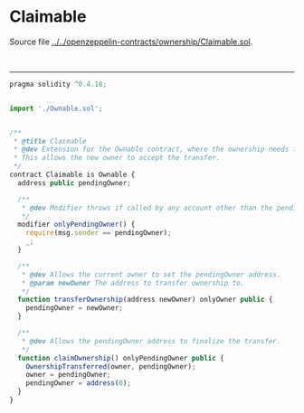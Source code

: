 # Claimable

Source file [../../openzeppelin-contracts/ownership/Claimable.sol](../../openzeppelin-contracts/ownership/Claimable.sol).

<br />

<hr />

```javascript
pragma solidity ^0.4.18;


import './Ownable.sol';


/**
 * @title Claimable
 * @dev Extension for the Ownable contract, where the ownership needs to be claimed.
 * This allows the new owner to accept the transfer.
 */
contract Claimable is Ownable {
  address public pendingOwner;

  /**
   * @dev Modifier throws if called by any account other than the pendingOwner.
   */
  modifier onlyPendingOwner() {
    require(msg.sender == pendingOwner);
    _;
  }

  /**
   * @dev Allows the current owner to set the pendingOwner address.
   * @param newOwner The address to transfer ownership to.
   */
  function transferOwnership(address newOwner) onlyOwner public {
    pendingOwner = newOwner;
  }

  /**
   * @dev Allows the pendingOwner address to finalize the transfer.
   */
  function claimOwnership() onlyPendingOwner public {
    OwnershipTransferred(owner, pendingOwner);
    owner = pendingOwner;
    pendingOwner = address(0);
  }
}

```
